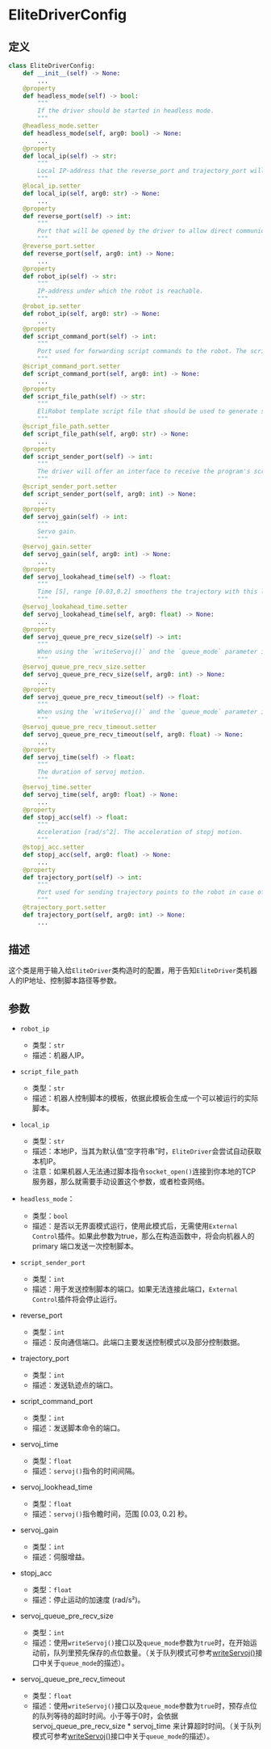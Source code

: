 # EliteDriverConfig

## 定义

``` python
class EliteDriverConfig:
    def __init__(self) -> None:
        ...
    @property
    def headless_mode(self) -> bool:
        """
        If the driver should be started in headless mode.
        """
    @headless_mode.setter
    def headless_mode(self, arg0: bool) -> None:
        ...
    @property
    def local_ip(self) -> str:
        """
        Local IP-address that the reverse_port and trajectory_port will bound.
        """
    @local_ip.setter
    def local_ip(self, arg0: str) -> None:
        ...
    @property
    def reverse_port(self) -> int:
        """
        Port that will be opened by the driver to allow direct communication between the driver and the robot controller.
        """
    @reverse_port.setter
    def reverse_port(self, arg0: int) -> None:
        ...
    @property
    def robot_ip(self) -> str:
        """
        IP-address under which the robot is reachable.
        """
    @robot_ip.setter
    def robot_ip(self, arg0: str) -> None:
        ...
    @property
    def script_command_port(self) -> int:
        """
        Port used for forwarding script commands to the robot. The script commands will be executed locally on the robot.
        """
    @script_command_port.setter
    def script_command_port(self, arg0: int) -> None:
        ...
    @property
    def script_file_path(self) -> str:
        """
        EliRobot template script file that should be used to generate scripts that can be run.
        """
    @script_file_path.setter
    def script_file_path(self, arg0: str) -> None:
        ...
    @property
    def script_sender_port(self) -> int:
        """
        The driver will offer an interface to receive the program's script on this port.If the robot cannot connect to this port, `External Control` will stop immediately.
        """
    @script_sender_port.setter
    def script_sender_port(self, arg0: int) -> None:
        ...
    @property
    def servoj_gain(self) -> int:
        """
        Servo gain.
        """
    @servoj_gain.setter
    def servoj_gain(self, arg0: int) -> None:
        ...
    @property
    def servoj_lookahead_time(self) -> float:
        """
        Time [S], range [0.03,0.2] smoothens the trajectory with this lookahead time
        """
    @servoj_lookahead_time.setter
    def servoj_lookahead_time(self, arg0: float) -> None:
        ...
    @property
    def servoj_queue_pre_recv_size(self) -> int:
        """
        When using the `writeServoj()` and the `queue_mode` parameter is true, the timeout duration for the queue waiting for. (For detailed descriptions of the queue mode, please refer to the description of this interface in the API documentation.)
        """
    @servoj_queue_pre_recv_size.setter
    def servoj_queue_pre_recv_size(self, arg0: int) -> None:
        ...
    @property
    def servoj_queue_pre_recv_timeout(self) -> float:
        """
        When using the `writeServoj()` and the `queue_mode` parameter is true, the timeout duration for the queue waiting for. (For detailed descriptions of the queue mode, please refer to the description of this interface in the API documentation.)
        """
    @servoj_queue_pre_recv_timeout.setter
    def servoj_queue_pre_recv_timeout(self, arg0: float) -> None:
        ...
    @property
    def servoj_time(self) -> float:
        """
        The duration of servoj motion.
        """
    @servoj_time.setter
    def servoj_time(self, arg0: float) -> None:
        ...
    @property
    def stopj_acc(self) -> float:
        """
        Acceleration [rad/s^2]. The acceleration of stopj motion.
        """
    @stopj_acc.setter
    def stopj_acc(self, arg0: float) -> None:
        ...
    @property
    def trajectory_port(self) -> int:
        """
        Port used for sending trajectory points to the robot in case of trajectory forwarding.
        """
    @trajectory_port.setter
    def trajectory_port(self, arg0: int) -> None:
        ...
```

## 描述

这个类是用于输入给`EliteDriver`类构造时的配置，用于告知`EliteDriver`类机器人的IP地址、控制脚本路径等参数。

## 参数

- `robot_ip`
    - 类型：`str`
    - 描述：机器人IP。

- `script_file_path`
    - 类型：`str`
    - 描述：机器人控制脚本的模板，依据此模板会生成一个可以被运行的实际脚本。

- `local_ip`
    - 类型：`str`
    - 描述：本地IP，当其为默认值“空字符串”时，`EliteDriver`会尝试自动获取本机IP。
    - 注意：如果机器人无法通过脚本指令`socket_open()`连接到你本地的TCP服务器，那么就需要手动设置这个参数，或者检查网络。

- `headless_mode`：
    - 类型：`bool`
    - 描述：是否以无界面模式运行，使用此模式后，无需使用`External Control`插件。如果此参数为true，那么在构造函数中，将会向机器人的 primary 端口发送一次控制脚本。

- `script_sender_port`
    - 类型：`int`
    - 描述：用于发送控制脚本的端口。如果无法连接此端口，`External Control`插件将会停止运行。

- reverse_port
    - 类型：`int`
    - 描述：反向通信端口。此端口主要发送控制模式以及部分控制数据。

- trajectory_port
    - 类型：`int`
    - 描述：发送轨迹点的端口。

- script_command_port
    - 类型：`int`
    - 描述：发送脚本命令的端口。

- servoj_time
    - 类型：`float`
    - 描述：`servoj()`指令的时间间隔。


- servoj_lookhead_time
    - 类型：`float`
    - 描述：`servoj()`指令瞻时间，范围 [0.03, 0.2] 秒。

- servoj_gain
    - 类型：`int`
    - 描述：伺服增益。

- stopj_acc
    - 类型：`float`
    - 描述：停止运动的加速度 (rad/s²)。

- servoj_queue_pre_recv_size
    - 类型：`int`
    - 描述：使用`writeServoj()`接口以及`queue_mode`参数为`true`时，在开始运动前，队列里预先保存的点位数量。（关于队列模式可参考[writeServoj()](./EliteDriver.cn.md#控制关节位置)接口中关于`queue_mode`的描述）。

- servoj_queue_pre_recv_timeout
    - 类型：`float`
    - 描述：使用`writeServoj()`接口以及`queue_mode`参数为`true`时，预存点位的队列等待的超时时间。小于等于0时，会依据 servoj_queue_pre_recv_size * servoj_time 来计算超时时间。（关于队列模式可参考[writeServoj()](./EliteDriver.cn.md#控制关节位置)接口中关于`queue_mode`的描述）。

